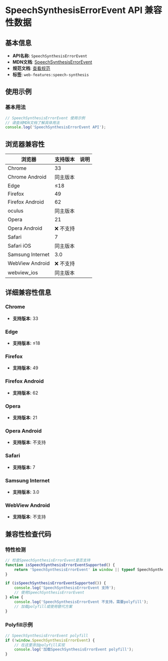 # SpeechSynthesisErrorEvent API 兼容性数据

## 基本信息

- **API名称**: `SpeechSynthesisErrorEvent`
- **MDN文档**: [SpeechSynthesisErrorEvent](https://developer.mozilla.org/docs/Web/API/SpeechSynthesisErrorEvent)
- **规范文档**: [查看规范](https://webaudio.github.io/web-speech-api/#speechsynthesiserrorevent)
- **标签**: `web-features:speech-synthesis`

## 使用示例

### 基本用法

```javascript
// SpeechSynthesisErrorEvent 使用示例
// 请查阅MDN文档了解具体用法
console.log('SpeechSynthesisErrorEvent API');
```

## 浏览器兼容性

| 浏览器 | 支持版本 | 说明 |
|--------|----------|------|
| Chrome | 33 |  |
| Chrome Android | 同主版本 |  |
| Edge | ≤18 |  |
| Firefox | 49 |  |
| Firefox Android | 62 |  |
| oculus | 同主版本 |  |
| Opera | 21 |  |
| Opera Android | ❌ 不支持 |  |
| Safari | 7 |  |
| Safari iOS | 同主版本 |  |
| Samsung Internet | 3.0 |  |
| WebView Android | ❌ 不支持 |  |
| webview_ios | 同主版本 |  |

## 详细兼容性信息

### Chrome

- **支持版本**: 33

### Edge

- **支持版本**: ≤18

### Firefox

- **支持版本**: 49

### Firefox Android

- **支持版本**: 62

### Opera

- **支持版本**: 21

### Opera Android

- **支持版本**: 不支持

### Safari

- **支持版本**: 7

### Samsung Internet

- **支持版本**: 3.0

### WebView Android

- **支持版本**: 不支持

## 兼容性检查代码

### 特性检测

```javascript
// 检查SpeechSynthesisErrorEvent是否支持
function isSpeechSynthesisErrorEventSupported() {
    return 'SpeechSynthesisErrorEvent' in window || typeof SpeechSynthesisErrorEvent !== 'undefined';
}

if (isSpeechSynthesisErrorEventSupported()) {
    console.log('SpeechSynthesisErrorEvent 支持');
    // 使用SpeechSynthesisErrorEvent
} else {
    console.log('SpeechSynthesisErrorEvent 不支持，需要polyfill');
    // 加载polyfill或使用替代方案
}
```

### Polyfill示例

```javascript
// SpeechSynthesisErrorEvent polyfill
if (!window.SpeechSynthesisErrorEvent) {
    // 在这里添加polyfill实现
    console.log('加载SpeechSynthesisErrorEvent polyfill');
}
```

